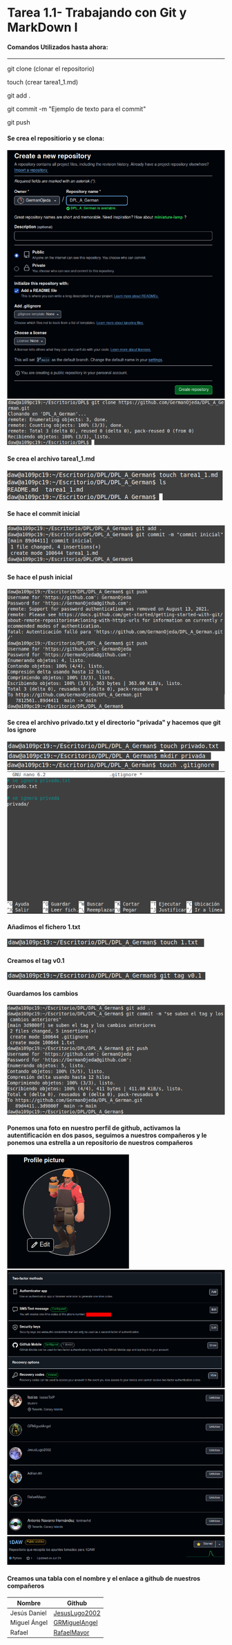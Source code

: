 # Tarea 1.1- Trabajando con Git y MarkDown I

#### Comandos Utilizados hasta ahora:
---

git clone (clonar el repositorio)

touch (crear tarea1_1.md)

git add .

git commit -m "Ejemplo de texto para el commit"

git push

#### Se crea el repositiorio y se clona:
![](./dpl%20fotos/1%201.png)
![](./dpl%20fotos/1%202.png)


#### Se crea el archivo tarea1_1.md
![](./dpl%20fotos/2%201.png)

#### Se hace el commit inicial
![](./dpl%20fotos/3%201.png)

#### Se hace el push inicial
![](./dpl%20fotos/4%201.png)

#### Se crea el archivo privado.txt y el directorio "privada" y hacemos que git los ignore
![](./dpl%20fotos/5%201.png)
![](./dpl%20fotos/5%202.png)
![](./dpl%20fotos/5%203%201.png)
![](./dpl%20fotos/5%203%202.png)

#### Añadimos el fichero 1.txt
![](./dpl%20fotos/6%201.png)

#### Creamos el tag v0.1
![](./dpl%20fotos/7%201.png)

#### Guardamos los cambios
![](./dpl%20fotos/8%201.png)

#### Ponemos una foto en nuestro perfil de github, activamos la autentificación en dos pasos, seguimos a nuestros compañeros y le ponemos una estrella a un repositorio de nuestros compañeros
![](./dpl%20fotos/9%201.png)
![](./dpl%20fotos/9%202.png)
![](./dpl%20fotos/9%203.png)
![](./dpl%20fotos/9%204.png)


#### Creamos una tabla con el nombre y el enlace a github de nuestros compañeros

|Nombre|Github|
|-----|-------|
|Jesús Daniel|[JesusLugo2002](https://github.com/JesusLugo2002?tab=repositories)|
|Miguel Ángel|[GRMiguelAngel](https://github.com/GRMiguelAngel)|
|Rafael|[RafaelMayor](https://github.com/RafaelMayor)|
